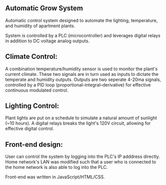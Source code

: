 ## Automatic Grow System

Automatic control system designed to automate the lighting, temperature, and humidity of apartment plants. 

System is controlled by a PLC (microcontroller) and leverages digital relays in addition to DC voltage analog outputs.

## Climate Control:

A combination temperature/humidity sensor is used to monitor the plant's current climate. These two signals are in turn used as inputs to dictate the temperate and humidity outputs. Outputs are two seperate 4-20ma signals, controlled by a PID loop (proportional–integral–derivative) for effective continuous modulated control.

## Lighting Control:

Plant lights are put on a schedule to simulate a natural amount of sunlight (~10 hours). A digital relays breaks the light's 120V circuit, allowing for effective digital control. 

## Front-end design:

User can control the system by logging into the PLC's IP adddress directly. Home network's LAN was modified such that a user who is connected to the home network is also able to log into the PLC. 

Front-end was written in JavaScript/HTML/CSS. 